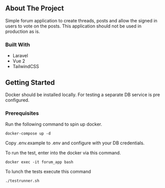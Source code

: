 <!-- ABOUT THE PROJECT -->
## About The Project

Simple forum application to create threads, posts and allow the signed in users to vote on the posts. This application should not be used in production as is.

### Built With

+ Laravel
+ Vue 2
+ TailwindCSS

<!-- GETTING STARTED -->
## Getting Started

Docker should be installed locally. For testing a separate DB service is pre configured.

### Prerequisites

Run the following command to spin up docker.
   ```
docker-compose up -d
   ```

Copy .env.example to .env and configure with your DB credentials.

To run the test, enter into the docker via this command.

   ```
docker exec -it forum_app bash
   ```

To lunch the tests execute this command

   ```
./testrunner.sh
   ```